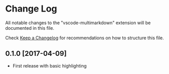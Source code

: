 # Change Log
All notable changes to the "vscode-multimarkdown" extension will be documented in this file.

Check [Keep a Changelog](http://keepachangelog.com/) for recommendations on how to structure this file.

## 0.1.0 [2017-04-09]

- First release with basic highlighting
